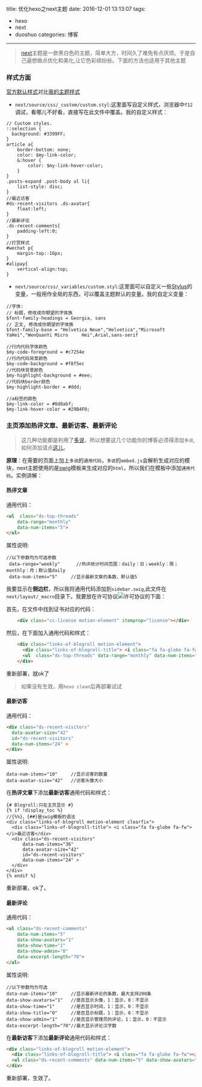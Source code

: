 title: 优化hexo之next主题
date: 2016-12-01 13:13:07
tags: 
- hexo
- next
- duoshuo
categories: 博客
---
>[next](http://theme-next.iissnan.com/)主题是一款黑白色的主题，简单大方，时间久了难免有点厌烦。于是自己遍想做点优化和美化,让它色彩缤纷些。下面的方法也适用于其他主题

### 样式方面
[官方默认样式](http://notes.iissnan.com/)对比[我的主题样式](http://jintang.github.io/)  
- `next/source/css/_custom/custom.styl`:这里面写自定义样式，浏览器中`f12`调试，看哪儿不好看，直接写在此文件中覆盖。我的自定义样式：
``` 
// Custom styles.
::selection {
  background: #3399FF;
}
article a{
    border-bottom: none;
    color: $my-link-color;
    &:hover {
        color: $my-link-hover-color;
    }
}
.posts-expand .post-body ul li{
    list-style: disc;
}
//最近访客
#ds-recent-visitors .ds-avatar{
    float:left;
}
//最新评论
.ds-recent-comments{
    padding-left:0;
}
//打赏样式
#wechat p{
    margin-top:-16px;
}
#alipay{
    vertical-align:top;
}
```
<!-- more -->
- `next/source/css/_variables/custom.styl`:这里面可以自定义一些[Stylus](http://www.zhangxinxu.com/jq/stylus/)的变量，一般用作全局的东西，可以覆盖主题默认的变量。我的自定义变量：
``` 
//字体:
// 标题，修改成你期望的字体族
$font-family-headings = Georgia, sans
// 正文, 修改成你期望的字体族
$font-family-base = "Helvetica Neue","Helvetica","Microsoft YaHei","WenQuanYi Micro     Hei",Arial,sans-serif

//行内代码字体颜色
$my-code-foreground = #c7254e
//行内代码背景颜色
$my-code-background = #f8f5ec
//代码块背景颜色
$my-highlight-background = #eee;
//代码块border颜色
$my-highlight-border = #ddd;

//a标签的颜色
$my-link-color = #0d8abf;
$my-link-hover-color = #29B4F0;
```

### 主页添加热评文章、最新访客、最新评论
>这几种功能都是利用了[多说](http://dev.duoshuo.com/docs)，所以想要这几个功能你的博客必须得添加`多说`,如何添加请点[这儿](http://theme-next.iissnan.com/third-party-services.html)。

**原理**：在需要的页面上加上`多说`的`通用代码`，`多说`的`embed.js`会解析生成对应的模块，next主题使用的是[swig](http://yangxiaofu.com/swig/)模板来生成对应的`html`，所以我们在模板中添加`通用代码`。实例讲解：
#### 热评文章
通用代码：
``` html
<ul  class="ds-top-threads" 
    data-range="monthly" 
    data-num-items="5">
</ul>
```
属性说明:
``` 
//以下参数均为可选参数
 data-range="weekly"      //热评统计时间范围：daily：日；weekly：周；monthly：月；默认值daily
 data-num-items="5"     //显示最新文章的条数，默认值5
```

我要显示在**侧边栏**，所以我将通用代码添加到`sidebar.swig`,此文件在`next/layout/_macro`目录下。我要放在许可协议![许可协议](http://7xphbb.com1.z0.glb.clouddn.com/blog_license.png)的下面：

首先，在文件中找到证书对应的代码：  
``` html
    <div class="cc-license motion-element" itemprop="license"></div>
```
然后，在下面加入通用代码和样式：
``` html
    <div class="links-of-blogroll motion-element">
      <div class="links-of-blogroll-title"> <i class="fa fa-globe fa-fw"></i>热评文章</div>
      <ul  class="ds-top-threads" data-range="monthly" data-num-items="5"></ul>
    </div>
```
重新部署，就ok了  
>如果没有生效，用`hexo clean`后再部署试试

#### 最新访客
通用代码：
``` html
<div class="ds-recent-visitors"
  data-avatar-size="42"
  id="ds-recent-visitors" 
  data-num-items="24" >
</div>
```
属性说明:
``` 
data-num-items="10"     //显示访客的数量
data-avatar-size="42"   //访客头像大小   
```
在**热评文章**下添加**最新访客**通用代码和样式：
``` 
{# Blogroll:只在主页显示 #}
{% if !display_toc %}
//{%%}、{##}是swig模板的语法
<div class="links-of-blogroll motion-element clearfix">
  <div class="links-of-blogroll-title"> <i class="fa fa-globe fa-fw"></i>最近访客</div>
  <div class="ds-recent-visitors"
      data-num-items="36"
      data-avatar-size="42"
      id="ds-recent-visitors" 
      data-num-items="24" >
  </div>
</div>
{% endif %}
```
重新部署，ok了。  

#### 最新评论
通用代码：
``` html
<ul class="ds-recent-comments" 
    data-num-items="5" 
    data-show-avatars="1" 
    data-show-time="1" 
    data-show-admin="0" 
    data-excerpt-length="70">
</ul>
```
属性说明:
``` 
//以下参数均为可选
data-num-items="10"     //显示最新评论的条数，最大支持200条
data-show-avatars="1"   //是否显示头像，1：显示，0：不显示
data-show-time="1"      //是否显示时间，1：显示，0：不显示
data-show-title="0"     //是否显示标题，1：显示，0：不显示
data-show-admin="1"     //是否显示管理员的评论，1：显示，0：不显示
data-excerpt-length="70"//最大显示评论汉字数
```
在**最新访客**下添加**最新评论**通用代码和样式：
``` html
<div class="links-of-blogroll motion-element">
  <div class="links-of-blogroll-title"> <i class="fa fa-globe fa-fw"></i>最新评论</div>
  <ul class="ds-recent-comments" data-num-items="5" data-show-avatars="1" data-show-time="1" data-show-admin="0" data-excerpt-length="70"></ul>
</div>
```
重新部署，生效了。

